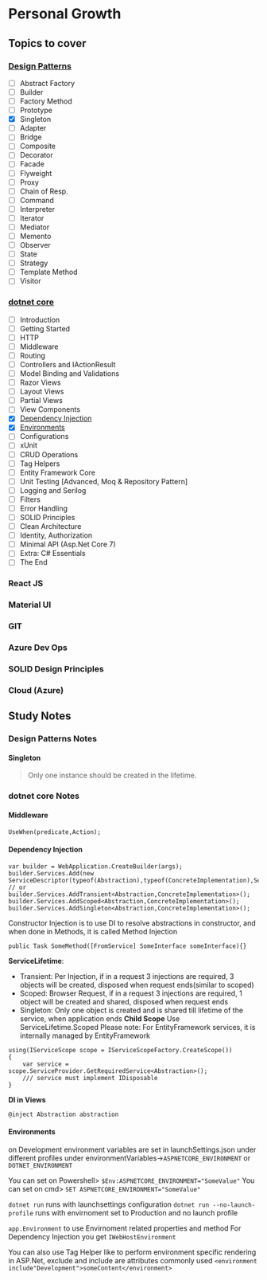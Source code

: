 
# Personal Growth

## Topics to cover

### [Design Patterns](#design-patterns-notes)
 - [ ]  Abstract Factory
 - [ ]  Builder
 - [ ]  Factory Method
 - [ ]  Prototype
 - [X]  Singleton
 - [ ]  Adapter
 - [ ]  Bridge
 - [ ]  Composite
 - [ ]  Decorator
 - [ ]  Facade
 - [ ]  Flyweight
 - [ ]  Proxy
 - [ ]  Chain of Resp.
 - [ ]  Command
 - [ ]  Interpreter
 - [ ]  Iterator
 - [ ]  Mediator
 - [ ]  Memento
 - [ ]  Observer
 - [ ]  State
 - [ ]  Strategy
 - [ ]  Template Method
 - [ ]  Visitor

### [dotnet core](#dotnet-core-notes)
 - [ ]  Introduction
 - [ ]  Getting Started
 - [ ]  HTTP
 - [ ]  Middleware
 - [ ]  Routing
 - [ ]  Controllers and IActionResult
 - [ ]  Model Binding and Validations
 - [ ]  Razor Views
 - [ ]  Layout Views
 - [ ]  Partial Views
 - [ ]  View Components
 - [X]  [Dependency Injection](#dependency-injection)
 - [X]  [Environments](#environments)
 - [ ]  Configurations
 - [ ]  xUnit
 - [ ]  CRUD Operations
 - [ ]  Tag Helpers
 - [ ]  Entity Framework Core
 - [ ]  Unit Testing [Advanced, Moq & Repository Pattern]
 - [ ]  Logging and Serilog
 - [ ]  Filters
 - [ ]  Error Handling
 - [ ]  SOLID Principles
 - [ ]  Clean Architecture
 - [ ]  Identity, Authorization
 - [ ]  Minimal API (Asp.Net Core 7)
 - [ ]  Extra: C# Essentials
 - [ ]  The End

### React JS
### Material UI
### GIT
### Azure Dev Ops
### SOLID Design Principles
### Cloud (Azure)

## Study Notes
### Design Patterns Notes
#### Singleton

> Only one instance should be created in the lifetime.

### dotnet core Notes
#### Middleware
```
UseWhen(predicate,Action);
```

#### Dependency Injection

```
var builder = WebApplication.CreateBuilder(args);
builder.Services.Add(new ServiceDescriptor(typeof(Abstraction),typeof(ConcreteImplementation),ServiceLifetime);
// or
builder.Services.AddTransient<Abstraction,ConcreteImplementation>();
builder.Services.AddScoped<Abstraction,ConcreteImplementation>();
builder.Services.AddSingleton<Abstraction,ConcreteImplementation>();
```
Constructor Injection is to use DI to resolve abstractions in constructor, and when done in Methods, it is called Method Injection
```
public Task SomeMethod([FromService] SomeInterface someInterface){}
```
**ServiceLifetime**:
 - Transient: Per Injection, if in a request 3 injections are required, 3 objects will be created, disposed when request ends(similar to scoped)
 - Scoped: Browser Request, if in a request 3 injections are required, 1 object will be created and shared, disposed when request ends
 - Singleton: Only one object is created and is shared till lifetime of the service, when application ends
**Child Scope**
Use ServiceLifetime.Scoped
Please note: For EntityFramework services, it is internally managed by EntityFramework
```
using(IServiceScope scope = IServiceScopeFactory.CreateScope())
{
    var service = scope.ServiceProvider.GetRequiredService<Abstraction>();
    /// service must implement IDisposable
}
```
**DI in Views**
```
@inject Abstraction abstraction
```

#### Environments

on Development environment variables are set in launchSettings.json under different profiles under environmentVariables->`ASPNETCORE_ENVIRONMENT` or `DOTNET_ENVIRONMENT`

You can set on Powershell> `$Env:ASPNETCORE_ENVIRONMENT="SomeValue"`
You can set on cmd> `SET ASPNETCORE_ENVIRONMENT="SomeValue"`

`dotnet run` runs with launchsettings configuration
`dotnet run --no-launch-profile` runs with envirnoment set to Production and no launch profile

`app.Environment` to use Envirnoment related properties and method
For Dependency Injection you get `IWebHostEnvironment` 

You can also use Tag Helper like <environment></environment> to perform environment specific rendering in ASP.Net, exclude and include are attributes commonly used
```<environment include"Development">someContent</environment>```
